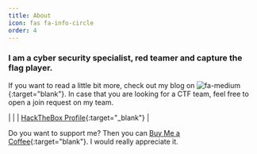 ```yaml
---
title: About
icon: fas fa-info-circle
order: 4
---
```


### I am a cyber security specialist, red teamer and capture the flag player.

If you want to read a little bit more, check out my blog on ![fa-medium](https://syro.medium.com/){:target="blank"}.
In case that you are looking for a CTF team, feel free to open a join request on my team.

| <script src="https://www.hackthebox.eu/badge/156456"></script> |
| [HackTheBox Profile](https://app.hackthebox.com/profile/156456){:target="_blank"} |

Do you want to support me? Then you can [Buy Me a Coffee](https://buymeacoffee.com/0xsry0){:target="blank"}. I would really appreciate it.
